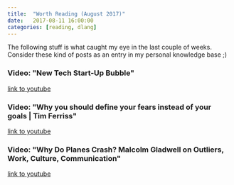 ```yaml
---
title:  "Worth Reading (August 2017)"
date:   2017-08-11 16:00:00
categories: [reading, dlang]
---
```


The following stuff is what caught my eye in the last couple of weeks. Consider these kind of posts as an entry in my personal knowledge base ;)

### Video: "New Tech Start-Up Bubble"

[link to youtube](https://www.youtube.com/watch?v=G7vrCpWbmDw)

### Video: "Why you should define your fears instead of your goals | Tim Ferriss"

[link to youtube](https://www.youtube.com/watch?v=5J6jAC6XxAI)

### Video: "Why Do Planes Crash? Malcolm Gladwell on Outliers, Work, Culture, Communication"

[link to youtube](https://www.youtube.com/watch?v=a4TXS7ck8bQ)